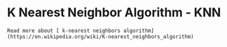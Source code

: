 #  K Nearest Neighbor Algorithm - KNN
	Read more about [ k-nearest neighbors algorithm](https://en.wikipedia.org/wiki/K-nearest_neighbors_algorithm)
